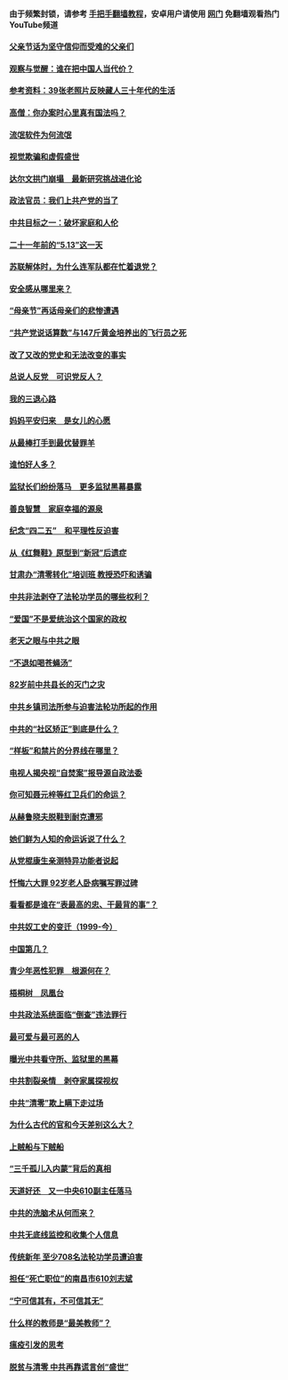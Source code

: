 #### 由于频繁封锁，请参考 [手把手翻墙教程](https://github.com/gfw-breaker/guides/wiki/)，安卓用户请使用 [网门](https://github.com/gfw-breaker/nogfw/blob/master/dl.md?t=06201201) 免翻墙观看热门YouTube频道 

#### [父亲节话为坚守信仰而受难的父亲们](../pages/19/427033.md?t=06201201) 

#### [观察与觉醒：谁在把中国人当代价？](../pages/19/426987.md?t=06201201) 

#### [参考资料：39张老照片反映藏人三十年代的生活](../pages/19/426471.md?t=06201201) 

#### [高僧：你办案时心里真有国法吗？](../pages/19/426530.md?t=06201201) 

#### [流氓软件为何流氓](../pages/19/426531.md?t=06201201) 

#### [视觉欺骗和虚假盛世](../pages/19/426443.md?t=06201201) 

#### [达尔文拱门崩塌　最新研究挑战进化论](../pages/19/426009.md?t=06201201) 

#### [政法官员：我们上共产党的当了](../pages/19/425351.md?t=06201201) 

#### [中共目标之一：破坏家庭和人伦](../pages/19/424454.md?t=06201201) 

#### [二十一年前的“5.13”这一天](../pages/19/424814.md?t=06201201) 

#### [苏联解体时，为什么连军队都在忙着退党？](../pages/19/424335.md?t=06201201) 

#### [安全感从哪里来？](../pages/19/424336.md?t=06201201) 

#### [“母亲节”再话母亲们的悲惨遭遇](../pages/19/424234.md?t=06201201) 

#### [“共产党说话算数”与147斤黄金培养出的飞行员之死](../pages/19/424115.md?t=06201201) 

#### [改了又改的党史和无法改变的事实](../pages/19/424037.md?t=06201201) 

#### [总说人反党　可识党反人？](../pages/19/423820.md?t=06201201) 

#### [我的三退心路](../pages/19/423876.md?t=06201201) 

#### [妈妈平安归来　是女儿的心愿](../pages/19/423947.md?t=06201201) 

#### [从最棒打手到最优替罪羊](../pages/19/423819.md?t=06201201) 

#### [谁怕好人多？](../pages/19/423774.md?t=06201201) 

#### [监狱长们纷纷落马　更多监狱黑幕暴露](../pages/19/423787.md?t=06201201) 

#### [善良智慧　家庭幸福的源泉](../pages/19/423632.md?t=06201201) 

#### [纪念“四二五”　和平理性反迫害](../pages/19/423660.md?t=06201201) 

#### [从《红舞鞋》原型到“新冠”后遗症](../pages/19/423509.md?t=06201201) 

#### [甘肃办“清零转化”培训班 教授恐吓和诱骗](../pages/19/423498.md?t=06201201) 

#### [中共非法剥夺了法轮功学员的哪些权利？](../pages/19/423392.md?t=06201201) 

#### [“爱国”不是爱统治这个国家的政权](../pages/19/423029.md?t=06201201) 

#### [老天之眼与中共之眼](../pages/19/423378.md?t=06201201) 

#### [“不退如喝苍蝇汤”](../pages/19/423287.md?t=06201201) 

#### [82岁前中共县长的灭门之灾](../pages/19/423055.md?t=06201201) 

#### [中共乡镇司法所参与迫害法轮功所起的作用](../pages/19/423064.md?t=06201201) 

#### [中共的“社区矫正”到底是什么？](../pages/19/422870.md?t=06201201) 

#### [“样板”和禁片的分界线在哪里？](../pages/19/422704.md?t=06201201) 

#### [电视人揭央视“自焚案”报导源自政法委](../pages/19/422770.md?t=06201201) 

#### [你可知聂元梓等红卫兵们的命运？](../pages/19/422848.md?t=06201201) 

#### [从赫鲁晓夫脱鞋到耐克遭邪](../pages/19/422826.md?t=06201201) 

#### [她们鲜为人知的命运诉说了什么？](../pages/19/422754.md?t=06201201) 

#### [从党棍康生亲测特异功能者说起](../pages/19/422657.md?t=06201201) 

#### [忏悔六大罪 92岁老人卧病嘱写罪过碑](../pages/19/422750.md?t=06201201) 

#### [看看都是谁在“表最高的忠、干最背的事”？](../pages/19/422703.md?t=06201201) 

#### [中共奴工史的变迁（1999-今）](../pages/19/422656.md?t=06201201) 

#### [中国第几？](../pages/19/422496.md?t=06201201) 

#### [青少年恶性犯罪　根源何在？](../pages/19/422449.md?t=06201201) 

#### [梧桐树　凤凰台](../pages/19/422442.md?t=06201201) 

#### [中共政法系统面临“倒查”违法罪行](../pages/19/422497.md?t=06201201) 

#### [最可爱与最可恶的人](../pages/19/422448.md?t=06201201) 

#### [曝光中共看守所、监狱里的黑幕](../pages/19/422390.md?t=06201201) 

#### [中共割裂亲情　剥夺家属探视权](../pages/19/422364.md?t=06201201) 

#### [中共“清零”欺上瞒下走过场](../pages/19/422306.md?t=06201201) 

#### [为什么古代的官和今天差别这么大？](../pages/19/422228.md?t=06201201) 

#### [上贼船与下贼船](../pages/19/422276.md?t=06201201) 

#### [“三千孤儿入内蒙”背后的真相](../pages/19/422229.md?t=06201201) 

#### [天道好还　又一中央610副主任落马](../pages/19/422155.md?t=06201201) 

#### [中共的洗脑术从何而来？](../pages/19/422154.md?t=06201201) 

#### [中共无底线监控和收集个人信息](../pages/19/422039.md?t=06201201) 

#### [传统新年 至少708名法轮功学员遭迫害](../pages/19/421946.md?t=06201201) 

#### [担任“死亡职位”的南昌市610刘志斌](../pages/19/421957.md?t=06201201) 

#### [“宁可信其有，不可信其无”](../pages/19/421691.md?t=06201201) 

#### [什么样的教师是“最美教师”？](../pages/19/421755.md?t=06201201) 

#### [瘟疫引发的思考](../pages/19/421594.md?t=06201201) 

#### [脱贫与清零 中共再靠谎言创“盛世”](../pages/19/421590.md?t=06201201) 

